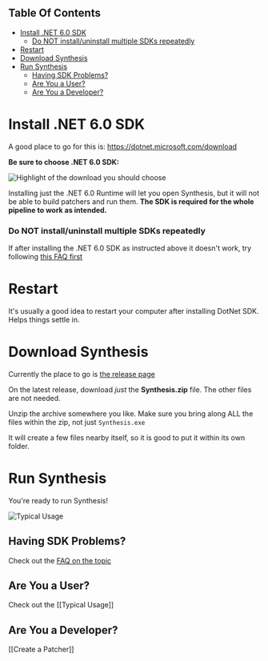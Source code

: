 <!-- START doctoc generated TOC please keep comment here to allow auto update -->
<!-- DON'T EDIT THIS SECTION, INSTEAD RE-RUN doctoc TO UPDATE -->
## Table Of Contents

- [Install .NET 6.0 SDK](#install-net-60-sdk)
    - [Do NOT install/uninstall multiple SDKs repeatedly](#do-not-installuninstall-multiple-sdks-repeatedly)
- [Restart](#restart)
- [Download Synthesis](#download-synthesis)
- [Run Synthesis](#run-synthesis)
  - [Having SDK Problems?](#having-sdk-problems)
  - [Are You a User?](#are-you-a-user)
  - [Are You a Developer?](#are-you-a-developer)

<!-- END doctoc generated TOC please keep comment here to allow auto update -->

# Install .NET 6.0 SDK
A good place to go for this is:
https://dotnet.microsoft.com/download

**Be sure to choose .NET 6.0 SDK:**

![Highlight of the download you should choose](https://i.imgur.com/Zc8a7ZZ.png)

Installing just the .NET 6.0 Runtime will let you open Synthesis, but it will not be able to build patchers and run them.  **The SDK is required for the whole pipeline to work as intended.**

### Do NOT install/uninstall multiple SDKs repeatedly
If after installing the .NET 6.0 SDK as instructed above it doesn't work, try following [this FAQ first](https://github.com/Mutagen-Modding/Synthesis/discussions/135)

# Restart
It's usually a good idea to restart your computer after installing DotNet SDK.  Helps things settle in.

# Download Synthesis
Currently the place to go is [the release page](https://github.com/Mutagen-Modding/Synthesis/releases)

On the latest release, download _just_ the **Synthesis.zip** file.  The other files are not needed.

Unzip the archive somewhere you like.  Make sure you bring along ALL the files within the zip, not just `Synthesis.exe`

It will create a few files nearby itself, so it is good to put it within its own folder.

# Run Synthesis
You're ready to run Synthesis!

![Typical Usage](https://i.imgur.com/Wj2fGaF.gif)

## Having SDK Problems?
Check out the [FAQ on the topic](https://github.com/Mutagen-Modding/Synthesis/discussions/135)

## Are You a User?
Check out the [[Typical Usage]]

## Are You a Developer?
[[Create a Patcher]]
